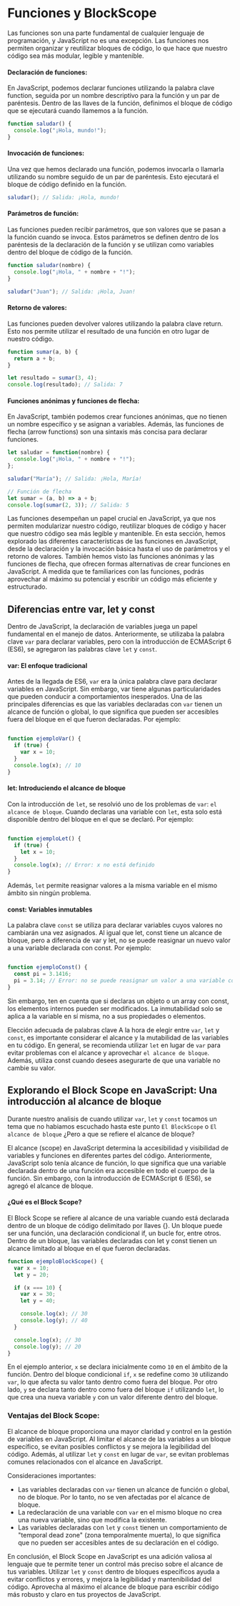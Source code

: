 # Funciones y BlockScope

Las funciones son una parte fundamental de cualquier lenguaje de programación, y JavaScript no es una excepción. Las funciones nos permiten organizar y reutilizar bloques de código, lo que hace que nuestro código sea más modular, legible y mantenible. 

#### Declaración de funciones:
En JavaScript, podemos declarar funciones utilizando la palabra clave function, seguida por un nombre descriptivo para la función y un par de paréntesis. Dentro de las llaves de la función, definimos el bloque de código que se ejecutará cuando llamemos a la función.

``` javascript
function saludar() {
  console.log("¡Hola, mundo!");
}
```

#### Invocación de funciones:
Una vez que hemos declarado una función, podemos invocarla o llamarla utilizando su nombre seguido de un par de paréntesis. Esto ejecutará el bloque de código definido en la función.

``` javascript
saludar(); // Salida: ¡Hola, mundo!
```

#### Parámetros de función:
Las funciones pueden recibir parámetros, que son valores que se pasan a la función cuando se invoca. Estos parámetros se definen dentro de los paréntesis de la declaración de la función y se utilizan como variables dentro del bloque de código de la función.

``` javascript
function saludar(nombre) {
  console.log("¡Hola, " + nombre + "!");
}

saludar("Juan"); // Salida: ¡Hola, Juan!
```

#### Retorno de valores:
Las funciones pueden devolver valores utilizando la palabra clave return. Esto nos permite utilizar el resultado de una función en otro lugar de nuestro código.

``` javascript
function sumar(a, b) {
  return a + b;
}

let resultado = sumar(3, 4);
console.log(resultado); // Salida: 7
```

#### Funciones anónimas y funciones de flecha:
En JavaScript, también podemos crear funciones anónimas, que no tienen un nombre específico y se asignan a variables. Además, las funciones de flecha (arrow functions) son una sintaxis más concisa para declarar funciones.

``` javascript
let saludar = function(nombre) {
  console.log("¡Hola, " + nombre + "!");
};

saludar("María"); // Salida: ¡Hola, María!

// Función de flecha
let sumar = (a, b) => a + b;
console.log(sumar(2, 3)); // Salida: 5
```

Las funciones desempeñan un papel crucial en JavaScript, ya que nos permiten modularizar nuestro código, reutilizar bloques de código y hacer que nuestro código sea más legible y mantenible. En esta sección, hemos explorado las diferentes características de las funciones en JavaScript, desde la declaración y la invocación básica hasta el uso de parámetros y el retorno de valores. También hemos visto las funciones anónimas y las funciones de flecha, que ofrecen formas alternativas de crear funciones en JavaScript. A medida que te familiarices con las funciones, podrás aprovechar al máximo su potencial y escribir un código más eficiente y estructurado.

## Diferencias entre var, let y const

Dentro de JavaScript, la declaración de variables juega un papel fundamental en el manejo de datos. Anteriormente, se utilizaba la palabra clave `var` para declarar variables, pero con la introducción de ECMAScript 6 (ES6), se agregaron las palabras clave `let` y `const`.

#### var: El enfoque tradicional

Antes de la llegada de ES6, `var` era la única palabra clave para declarar variables en JavaScript. Sin embargo, var tiene algunas particularidades que pueden conducir a comportamientos inesperados. Una de las principales diferencias es que las variables declaradas con `var` tienen un alcance de función o global, lo que significa que pueden ser accesibles fuera del bloque en el que fueron declaradas. Por ejemplo:


``` javascript

function ejemploVar() {
  if (true) {
    var x = 10;
  }
  console.log(x); // 10
}
```

#### let: Introduciendo el alcance de bloque
Con la introducción de `let`, se resolvió uno de los problemas de `var`: `el alcance de bloque`. Cuando declaras una variable con `let`, esta solo está disponible dentro del bloque en el que se declaró. Por ejemplo:

``` javascript

function ejemploLet() {
  if (true) {
    let x = 10;
  }
  console.log(x); // Error: x no está definido
}
```

Además, `let` permite reasignar valores a la misma variable en el mismo ámbito sin ningún problema.

#### const: Variables inmutables
La palabra clave `const` se utiliza para declarar variables cuyos valores no cambiarán una vez asignados. Al igual que let, const tiene un alcance de bloque, pero a diferencia de var y let, no se puede reasignar un nuevo valor a una variable declarada con const. Por ejemplo:

``` javascript

function ejemploConst() {
  const pi = 3.1416;
  pi = 3.14; // Error: no se puede reasignar un valor a una variable constante
}
```

Sin embargo, ten en cuenta que si declaras un objeto o un array con const, los elementos internos pueden ser modificados. La inmutabilidad solo se aplica a la variable en sí misma, no a sus propiedades o elementos.

Elección adecuada de palabras clave
A la hora de elegir entre `var`, `let` y `const`, es importante considerar el alcance y la mutabilidad de las variables en tu código. En general, se recomienda utilizar `let` en lugar de `var` para evitar problemas con el alcance y aprovechar `el alcance de bloque`. Además, utiliza const cuando desees asegurarte de que una variable no cambie su valor.


## Explorando el Block Scope en JavaScript: Una introducción al alcance de bloque

Durante nuestro analisis de cuando utilizar `var`, `let` y `const` tocamos un tema que no habiamos escuchado hasta este punto `El BlockScope` o `El alcance de bloque` ¿Pero a que se refiere el alcance de bloque?

El alcance (scope) en JavaScript determina la accesibilidad y visibilidad de variables y funciones en diferentes partes del código. Anteriormente, JavaScript solo tenía alcance de función, lo que significa que una variable declarada dentro de una función era accesible en todo el cuerpo de la función. Sin embargo, con la introducción de ECMAScript 6 (ES6), se agregó el alcance de bloque.

#### ¿Qué es el Block Scope?
El Block Scope se refiere al alcance de una variable cuando está declarada dentro de un bloque de código delimitado por llaves {}. Un bloque puede ser una función, una declaración condicional if, un bucle for, entre otros. Dentro de un bloque, las variables declaradas con let y const tienen un alcance limitado al bloque en el que fueron declaradas.

``` javascript
function ejemploBlockScope() {
  var x = 10;
  let y = 20;

  if (x === 10) {
    var x = 30;
    let y = 40;

    console.log(x); // 30
    console.log(y); // 40
  }

  console.log(x); // 30
  console.log(y); // 20
}
```

En el ejemplo anterior, `x` se declara inicialmente como `10` en el ámbito de la función. Dentro del bloque condicional `if`, `x` se redefine como `30` utilizando `var`, lo que afecta su valor tanto dentro como fuera del bloque. Por otro lado, `y` se declara tanto dentro como fuera del bloque `if` utilizando `let`, lo que crea una nueva variable `y` con un valor diferente dentro del bloque.

### Ventajas del Block Scope:

El alcance de bloque proporciona una mayor claridad y control en la gestión de variables en JavaScript. Al limitar el alcance de las variables a un bloque específico, se evitan posibles conflictos y se mejora la legibilidad del código. Además, al utilizar `let` y `const` en lugar de `var`, se evitan problemas comunes relacionados con el alcance en JavaScript.

Consideraciones importantes:

* Las variables declaradas con `var` tienen un alcance de función o global, no de bloque. Por lo tanto, no se ven afectadas por el alcance de bloque.
* La redeclaración de una variable con `var` en el mismo bloque no crea una nueva variable, sino que modifica la existente.
* Las variables declaradas con `let` y `const` tienen un comportamiento de "temporal dead zone" (zona temporalmente muerta), lo que significa que no pueden ser accesibles antes de su declaración en el código.

En conclusión, el Block Scope en JavaScript es una adición valiosa al lenguaje que te permite tener un control más preciso sobre el alcance de tus variables. Utilizar `let` y `const` dentro de bloques específicos ayuda a evitar conflictos y errores, y mejora la legibilidad y mantenibilidad del código. Aprovecha al máximo el alcance de bloque para escribir código más robusto y claro en tus proyectos de JavaScript.


